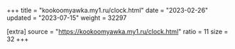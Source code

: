 +++
title = "kookoomyawka.my1.ru/clock.html"
date = "2023-02-26"
updated = "2023-07-15"
weight = 32297

[extra]
source = "https://kookoomyawka.my1.ru/clock.html"
ratio = 11
size = 32
+++
